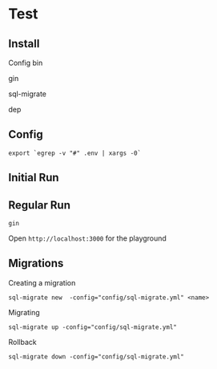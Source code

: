 # Test

## Install

Config bin

gin

sql-migrate

dep

## Config

```
export `egrep -v "#" .env | xargs -0`
```

## Initial Run

## Regular Run

```
gin
```

Open `http://localhost:3000` for the playground

## Migrations

Creating a migration
```
sql-migrate new  -config="config/sql-migrate.yml" <name>
```

Migrating
```
sql-migrate up -config="config/sql-migrate.yml"
```

Rollback
```
sql-migrate down -config="config/sql-migrate.yml"
```
